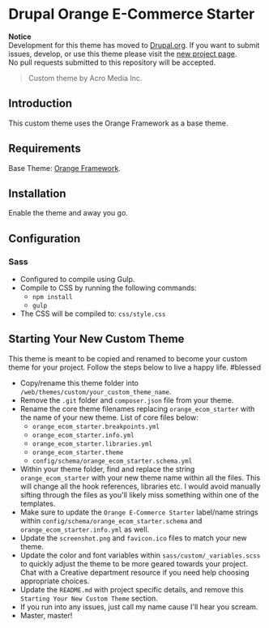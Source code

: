 <!-- @file Project Page -->
# Drupal Orange E-Commerce Starter

**Notice**\
Development for this theme has moved to [Drupal.org](https://drupal.org). If you want to submit issues, develop, or use this theme please visit the [new project page](https://www.drupal.org/project/orange_ecom_starter).\
No pull requests submitted to this repository will be accepted.

> Custom theme by Acro Media Inc.

## Introduction
This custom theme uses the Orange Framework as a base theme.

## Requirements
Base Theme: [Orange Framework](https://github.com/AcroMedia/orange_framework).

## Installation
Enable the theme and away you go.

## Configuration
### Sass
- Configured to compile using Gulp.
- Compile to CSS by running the following commands:
  - `npm install`
  - `gulp`
- The CSS will be compiled to: `css/style.css`

## Starting Your New Custom Theme

This theme is meant to be copied and renamed to become your custom theme for your project. Follow the steps below to live a happy life. #blessed

- Copy/rename this theme folder into `/web/themes/custom/your_custom_theme_name`.
- Remove the `.git` folder and `composer.json` file from your theme.
- Rename the core theme filenames replacing `orange_ecom_starter` with the name of your new theme. List of core files below:
  - `orange_ecom_starter.breakpoints.yml`
  - `orange_ecom_starter.info.yml`
  - `orange_ecom_starter.libraries.yml`
  - `orange_ecom_starter.theme`
  - `config/schema/orange_ecom_starter.schema.yml`
- Within your theme folder, find and replace the string `orange_ecom_starter` with your new theme name within all the files. This will change all the hook references, libraries etc. I would avoid manually sifting through the files as you'll likely miss something within one of the templates.
- Make sure to update the `Orange E-Commerce Starter` label/name strings within `config/schema/orange_ecom_starter.schema` and `orange_ecom_starter.info.yml` as well.
- Update the `screenshot.png` and `favicon.ico` files to match your new theme.
- Update the color and font variables within `sass/custom/_variables.scss` to quickly adjust the theme to be more geared towards your project. Chat with a Creative department resource if you need help choosing appropriate choices.
- Update the `README.md` with project specific details, and remove this `Starting Your New Custom Theme` section.
- If you run into any issues, just call my name cause I'll hear you scream.
- Master, master!
